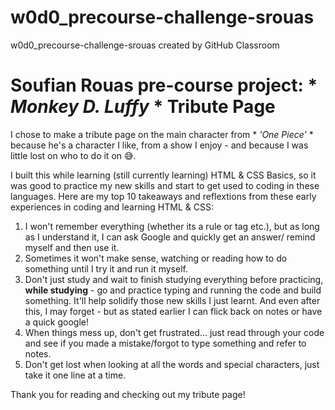 # w0d0_precourse-challenge-srouas
w0d0_precourse-challenge-srouas created by GitHub Classroom
# Soufian Rouas pre-course project: * *Monkey D. Luffy* * Tribute Page

I chose to make a tribute page on the main character from * *'One Piece'* * because he's a character I like, from a show I enjoy - and because I was little lost on who to do it on :sweat_smile:.

I built this while learning (still currently learning) HTML & CSS Basics, so it was good to practice my new skills and start to get used to coding in these languages. 
Here are my top 10 takeaways and reflextions from these early experiences in coding and learning HTML & CSS:
1. I won't remember everything (whether its a rule or tag etc.), but as long as I understand it, I can ask Google and quickly get an answer/ remind myself and then use it.
2. Sometimes it won't make sense, watching or reading how to do something until I try it and run it myself.
3. Don't just study and wait to finish studying everything before practicing, __while studying__ - go and practice typing and running the code and build something. It'll help solidify those new skills I just learnt. And even after this, I may forget - but as stated earlier I can flick back on notes or have a quick google!
4. When things mess up, don't get frustrated... just read through your code and see if you made a mistake/forgot to type something and refer to notes.
5. Don't get lost when looking at all the words and special characters, just take it one line at a time.

Thank you for reading and checking out my tribute page!
